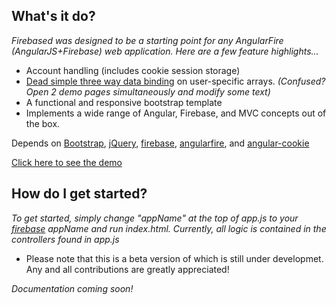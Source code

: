 
What's it do?
---------------------
*Firebased was designed to be a starting point for any AngularFire (AngularJS+Firebase) web application. Here are a few feature highlights...*

- Account handling (includes cookie session storage)
- [Dead simple three way data binding](https://www.firebase.com/blog/2013-10-04-firebase-angular-data-binding.html) on user-specific arrays. *(Confused? Open 2 demo pages simultaneously and modify some text)*
- A functional and responsive bootstrap template
- Implements a wide range of Angular, Firebase, and MVC concepts out of the box.

Depends on [Bootstrap](http://getbootstrap.com/), [jQuery](https://jquery.com/), [firebase](https://www.firebase.com/), [angularfire](https://www.firebase.com/docs/web/libraries/angular/), and [angular-cookie](https://github.com/ivpusic/angular-cookie)

[Click here to see the demo](http://craigryansmith.com/firebased/)


How do I get started?
---------------------
*To get started, simply change "appName" at the top of app.js to your [firebase](https://www.firebase.com) appName and run index.html. Currently, all logic is contained in the controllers found in app.js*

- Please note that this is a beta version of which is still under developmet. Any and all contributions are greatly appreciated!

*Documentation coming soon!*

